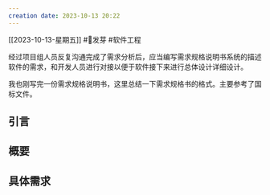 ```yaml
---
creation date: 2023-10-13 20:22 
---
```

 [[2023-10-13-星期五]]  #🌱发芽 #软件工程 


经过项目组人员反复沟通完成了需求分析后，应当编写需求规格说明书系统的描述软件的需求，和开发人员进行对接以便于软件接下来进行总体设计详细设计。

我也刚写完一份需求规格说明书，这里总结一下需求规格书的格式。主要参考了国标文件。

## 引言

## 概要

## 具体需求









